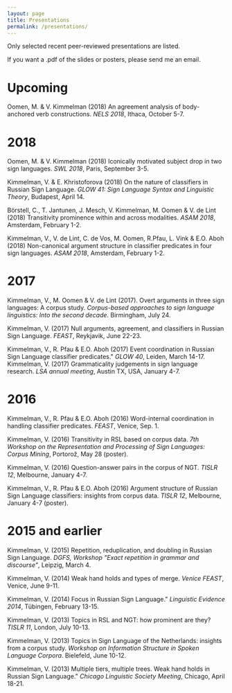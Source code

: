 ```yaml
---
layout: page
title: Presentations
permalink: /presentations/
---
```


Only selected recent peer-reviewed presentations are listed.

If you want a .pdf of the slides or posters, please send me an email. 

# Upcoming 

Oomen, M. & V. Kimmelman (2018) An agreement analysis of body-anchored verb constructions. *NELS 2018*, Ithaca, October 5-7. 

# 2018 

Oomen, M. & V. Kimmelman (2018) Iconically motivated subject drop in two sign languages. *SWL 2018*, Paris, September 3-5. 

Kimmelman, V. & E. Khristoforova (2018) On the nature of classifiers in Russian Sign Language. *GLOW 41: Sign Language Syntax and Linguistic Theory*, Budapest, April 14. 

Börstell, C., T. Jantunen, J. Mesch, V. Kimmelman, M. Oomen & V. de Lint (2018) Transitivity prominence within and across modalities. *ASAM 2018*, Amsterdam, February 1-2. 

Kimmelman, V., V. de Lint, C. de Vos, M. Oomen, R.Pfau, L. Vink & E.O. Aboh (2018) Non-canonical argument structure in classifier predicates in four sign languages. *ASAM 2018*, Amsterdam, February 1-2. 

# 2017

Kimmelman, V., M. Oomen & V. de Lint (2017). Overt arguments in three sign languages: A corpus study. *Corpus-based approaches to sign language linguistics: Into the second decade*. Birmingham, July 24. 

Kimmelman, V. (2017) Null arguments, agreement, and classifiers in Russian Sign Language. *FEAST*, Reykjavik, June 22-23. 

Kimmelman, V., R. Pfau & E.O. Aboh (2017) Event coordination in Russian Sign Language classifier predicates." *GLOW 40*, Leiden, March 14-17. Kimmelman, V. (2017) Grammaticality judgements in sign language research. *LSA annual meeting*, Austin TX, USA, January 4-7. 

# 2016

Kimmelman, V., R. Pfau & E.O. Aboh (2016) Word-internal coordination in handling classifier predicates. *FEAST*, Venice, Sep. 1.

Kimmelman, V. (2016) Transitivity in RSL based on corpus data. *7th Workshop on the Representation and Processing of Sign Languages: Corpus Mining*, Portorož, May 28 (poster). 

Kimmelman, V. (2016) Question-answer pairs in the corpus of NGT. *TISLR 12*, Melbourne, January 4-7. 

Kimmelman, V., R. Pfau & E.O. Aboh (2016) Argument structure of Russian Sign Language classifiers: insights from corpus data. *TISLR 12*, Melbourne, January 4-7 (poster). 

# 2015 and earlier

Kimmelman, V. (2015) Repetition, reduplication, and doubling in Russian Sign Language. *DGFS, Workshop "Exact repetition in grammar and discourse"*, Leipzig, March 4.

Kimmelman, V. (2014) Weak hand holds and types of merge. *Venice FEAST*, Venice, June 9-11. 

Kimmelman, V. (2014) Focus in Russian Sign Language." *Linguistic Evidence 2014*, Tübingen, February 13-15. 

Kimmelman, V. (2013) Topics in RSL and NGT: how prominent are they? *TISLR 11*,
London, July 10-13. 

Kimmelman, V. (2013) Topics in Sign Language of the Netherlands: insights from a corpus study. *Workshop on Information Structure in Spoken Language Corpora*. Bielefeld, June 10-12. 

Kimmelman, V. (2013) Multiple tiers, multiple trees. Weak hand holds in Russian Sign Language." *Chicago Linguistic Society Meeting*, Chicago, April 18-21.

